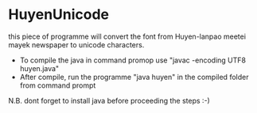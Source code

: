 # HuyenUnicode
this piece of programme will convert the font from Huyen-lanpao meetei mayek newspaper to unicode characters.


* To compile the java in command promop use "javac -encoding UTF8 huyen.java"
* After compile, run the programme "java huyen" in the compiled folder from command prompt

N.B. dont forget to install java before proceeding the steps :-)



